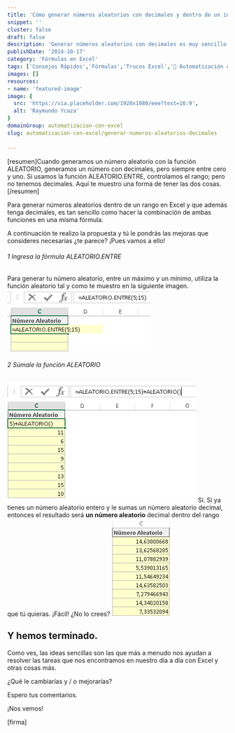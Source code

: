 ```yaml
---
title: 'Cómo generar números aleatorios con decimales y dentro de un intervalo, en Excel (Consejo Rápido)'
snippet: ''
cluster: false
draft: false 
description: 'Generar números aleatorios con decimales es muy sencillo y no necesita de macros. ¿Necesitas una idea? Entonces sigue leyendo y empecemos.'
publishDate: '2014-10-17'
category: 'Fórmulas en Excel'
tags: ['Consejos Rápidos','Fórmulas','Trucos Excel','🤖 Automatización con Excel']
images: []
resources: 
- name: 'featured-image'
image: {
  src: 'https://via.placeholder.com/1920x1080/eee?text=16:9',
  alt: 'Raymundo Ycaza'
}
domainGroup: automatizacion-con-excel
slug: automatizacion-con-excel/generar-numeros-aleatorios-decimales

---
```


\[resumen\]Cuando generamos un número aleatorio con la función ALEATORIO, generamos un número con decimales, pero siempre entre cero y uno. Si usamos la función ALEATORIO.ENTRE, controlamos el rango; pero no tenemos decimales. Aquí te muestro una forma de tener las dos cosas.\[/resumen\]

Para generar números aleatorios dentro de un rango en Excel y que además tenga decimales, es tan sencillo como hacer la combinación de ambas funciones en una misma fórmula.

A continuación te realizo la propuesta y tú le pondrás las mejoras que consideres necesarias ¿te parece? ¡Pues vamos a ello!

###### [](#1-ingresa-la-fórmula-aleatorio.entre)1 Ingresa la fórmula ALEATORIO.ENTRE

Para generar tu número aleatorio, entre un máximo y un mínimo, utiliza la función aleatorio tal y como te muestro en la siguiente imagen. ![Cómo generar números aleatorios dentro de un rango en Excel](images/img_5442dbea4f6cc.png)

###### [](#2-súmale-la-función-aleatorio)2 Súmale la función ALEATORIO

![Cómo generar números aleatorios dentro de un rango en Excel](images/img_5442dc2700e94.png) Sí. Si ya tienes un número aleatorio entero y le sumas un número aleatorio decimal, entonces el resultado será **un número aleatorio** decimal dentro del rango que tú quieras. ¡Fácil! ¿No lo crees? ![Cómo generar números aleatorios dentro de un rango en Excel](images/img_5442dd24c6140.png)

## [](#y-hemos-terminado.)Y hemos terminado.

Como ves, las ideas sencillas son las que más a menudo nos ayudan a resolver las tareas que nos encontramos en nuestro día a día con Excel y otras cosas más.

¿Qué le cambiarías y / o mejorarías?

Espero tus comentarios.

¡Nos vemos!

\[firma\]
